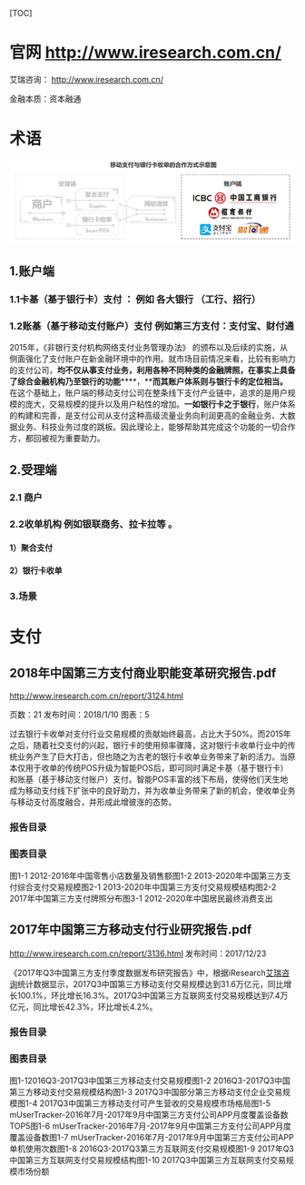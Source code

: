 

[TOC]





# 官网  http://www.iresearch.com.cn/  

艾瑞咨询： http://www.iresearch.com.cn/   

金融本质：资本融通

# 术语



![移动支付-受理端+账户端_2018.png](移动支付-受理端+账户端_2018.png)



## 1.账户端

### 1.1卡基（基于银行卡）支付  ： 例如 各大银行 （工行、招行）

### 1.2账基（基于移动支付账户）支付 例如第三方支付：支付宝、财付通

2015年，《非银行支付机构网络支付业务管理办法》 的颁布以及后续的实施，从侧面强化了支付账户在新金融环境中的作用。就市场目前情况来看，比较有影响力的支付公司，**均不仅从事支付业务，利用各种不同种类的金融牌照，在事实上具备了综合金融机构乃至银行的功能******，******而其账户体系则与银行卡的定位相当。****
在这个基础上，账户端的移动支付公司在整条线下支付产业链中，追求的是用户规模的庞大，交易规模的提升以及用户粘性的增加。**一如银行卡之于银行**，账户体系的构建和完善，是支付公司从支付这种高级流量业务向利润更高的金融业务、大数据业务、科技业务过度的跳板。因此理论上，能够帮助其完成这个功能的一切合作方，都回被视为重要助力。 



## 2.受理端

### 2.1 商户

### 2.2收单机构  例如银联商务、拉卡拉等 。

#### 1）聚合支付

#### 2）银行卡收单



### 3.场景



# 支付

## 2018年中国第三方支付商业职能变革研究报告.pdf

http://www.iresearch.com.cn/report/3124.html

页数：21 发布时间：2018/1/10 图表：5

过去银行卡收单对支付行业交易规模的贡献始终最高，占比大于50%。而2015年之后，随着社交支付的兴起，银行卡的使用频率骤降，这对银行卡收单行业中的传统业务产生了巨大打击，但也随之为古老的银行卡收单业务带来了新的活力。当原本仅用于收单的传统POS升级为智能POS后，即可同时满足卡基（基于银行卡）和账基（基于移动支付账户）支付。智能POS丰富的线下布局，使得他们天生地成为移动支付线下扩张中的良好助力，并为收单业务带来了新的机会，使收单业务与移动支付高度融合，并形成此增彼涨的态势。

### 报告目录


### 图表目录

图1-1 2012-2016年中国零售小店数量及销售额图1-2 2013-2020年中国第三方支付综合支付交易规模图2-1 2013-2020年中国第三方支付交易规模结构图2-2 2017年中国第三方支付牌照分布图3-1 2012-2020年中国居民最终消费支出



## 2017年中国第三方移动支付行业研究报告.pdf

http://www.iresearch.com.cn/report/3136.html 发布时间：2017/12/23

《2017年Q3中国第三方支付季度数据发布研究报告》中，根据iResearch[艾瑞咨询](http://s.iresearch.cn/search/airuizixun/)统计数据显示，2017Q3中国第三方移动支付交易规模达到31.6万亿元，同比增长100.1%，环比增长16.3%。2017Q3中国第三方互联网支付交易规模达到7.4万亿元，同比增长42.3%，环比增长4.2%。

### 报告目录


### 图表目录

图1-12016Q3-2017Q3中国第三方移动支付交易规模图1-2 2016Q3-2017Q3中国第三方移动支付交易规模结构图1-3 2017Q3中国部分第三方移动支付企业交易规模图1-4 2017Q3中国第三方移动支付可产生营收的交易规模市场格局图1-5 mUserTracker-2016年7月-2017年9月中国第三方支付公司APP月度覆盖设备数TOP5图1-6 mUserTracker-2016年7月-2017年9月中国第三方支付公司APP月度覆盖设备数图1-7 mUserTracker-2016年7月-2017年9月中国第三方支付公司APP单机使用次数图1-8 2016Q3-2017Q3第三方互联网支付交易规模图1-9 2017年Q3中国第三方互联网支付交易规模结构图1-10 2017Q3中国第三方互联网支付交易规模市场份额